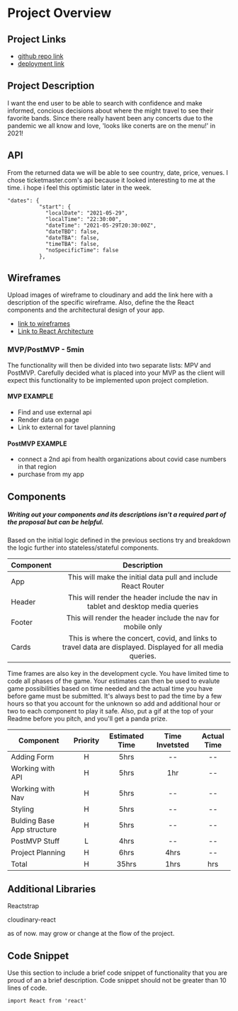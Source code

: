 # Project Overview

## Project Links

- [ github repo link](https://github.com/freakiestkirk/react-project-2.git)
- [ deployment link](https://competent-bassi-408bb3.netlify.app/)

## Project Description

I want the end user to be able to search with confidence and make informed, concious decisions about where the might travel to see their favorite bands. Since there really havent been any concerts due to the pandemic we all know and love, 'looks like conerts are on the menu!' in 2021!

## API

From the returned data we will be able to see country, date, price, venues. I chose ticketmaster.com's api because it looked interesting to me at the time. i hope i feel this optimistic later in the week. 


```
"dates": {
          "start": {
            "localDate": "2021-05-29",
            "localTime": "22:30:00",
            "dateTime": "2021-05-29T20:30:00Z",
            "dateTBD": false,
            "dateTBA": false,
            "timeTBA": false,
            "noSpecificTime": false
          },
```


## Wireframes

Upload images of wireframe to cloudinary and add the link here with a description of the specific wireframe. Also, define the the React components and the architectural design of your app.

- [ link to  wireframes](https://www.figma.com/file/VpndDHiNv65YIYEUZQ4wD7/Wireframing-(Copy)?node-id=0%3A102)
- [Link to React Architecture](https://docs.google.com/drawings/d/1maJLHOoEtZfDVVDJ3KDm-dL3FSajQDNr9jLrNOq8llA/edit)



### MVP/PostMVP - 5min

The functionality will then be divided into two separate lists: MPV and PostMVP.  Carefully decided what is placed into your MVP as the client will expect this functionality to be implemented upon project completion.  

#### MVP EXAMPLE
- Find and use external api 
- Render data on page 
- Link to external for tavel planning

#### PostMVP EXAMPLE

- connect a 2nd api from health organizations about covid case numbers in that region
- purchase from my app

## Components
##### Writing out your components and its descriptions isn't a required part of the proposal but can be helpful.

Based on the initial logic defined in the previous sections try and breakdown the logic further into stateless/stateful components. 

| Component | Description | 
| --- | :---: |  
| App | This will make the initial data pull and include React Router| 
| Header | This will render the header include the nav in tablet and desktop media queries| 
| Footer | This will render the header include the nav for mobile only | 
| Cards | This is where the concert, covid, and links to travel data are displayed. Displayed for all media queries.| 


Time frames are also key in the development cycle.  You have limited time to code all phases of the game.  Your estimates can then be used to evalute game possibilities based on time needed and the actual time you have before game must be submitted. It's always best to pad the time by a few hours so that you account for the unknown so add and additional hour or two to each component to play it safe. Also, put a gif at the top of your Readme before you pitch, and you'll get a panda prize.

| Component | Priority | Estimated Time | Time Invetsted | Actual Time |
| --- | :---: |  :---: | :---: | :---: |
| Adding Form | H | 5hrs| -- | -- |
| Working with API | H | 5hrs| 1hr | -- |
| Working with Nav | H | 5hrs| -- | --|
| Styling | H | 5hrs | -- | -- | -- |
| Bulding Base App structure| H | 5hrs | -- | -- |
| PostMVP Stuff| L | 4hrs | -- | -- |
| Project Planning | H | 6hrs | 4hrs | -- |
| Total | H | 35hrs| 1hrs | hrs |

## Additional Libraries
Reactstrap

cloudinary-react

as of now. may grow or change at the flow of the project.

## Code Snippet

Use this section to include a brief code snippet of functionality that you are proud of an a brief description.  Code snippet should not be greater than 10 lines of code. 

```
import React from 'react'
```